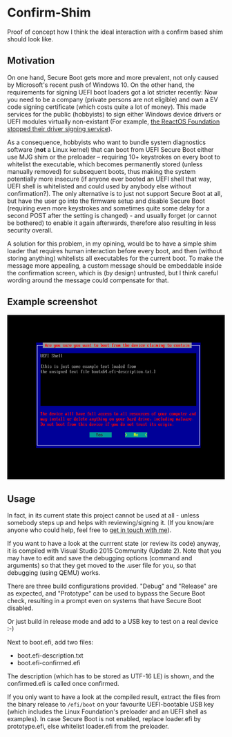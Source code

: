 Confirm-Shim
============

Proof of concept how I think the ideal interaction with a confirm based shim should look like.


Motivation
----------

On one hand, Secure Boot gets more and more prevalent, not only caused by Microsoft's recent
push of Windows 10. On the other hand, the requirements for signing UEFI boot loaders got a
lot stricter recently: Now you need to be a company (private persons are not eligible) and
own a EV code signing certificate (which costs quite a lot of money). This made services for
the public (hobbyists) to sign either Windows device drivers or UEFI modules virtually
non-existant (For example, [the ReactOS Foundation stopped their driver signing
service](https://www.reactos.org/wiki/Driver_Signing)).

As a consequence, hobbyists who want to bundle system diagnostics software (**not** a Linux
kernel) that can boot from UEFI Secure Boot either use MJG shim or the preloader – requiring
10+ keystrokes on every boot to whitelist the executable, which becomes permanently stored
(unless manually removed) for subsequent boots, thus making the system potentially more
insecure (if anyone ever booted an UEFI shell that way, UEFI shell is whitelisted and could
used by anybody else without confirmation?). The only alternative is to just not support
Secure Boot at all, but have the user go into the firmware setup and disable Secure Boot
(requiring even more keystrokes and sometimes quite some delay for a second POST after the
setting is changed) - and usually forget (or cannot be bothered) to enable it again afterwards,
therefore also resulting in less security overall.

A solution for this problem, in my opining, would be to have a simple shim loader that requires
human interaction before every boot, and then (without storing anything) whitelists all
executables for the current boot. To make the message more appealing, a custom message should
be embeddable inside the confirmation screen, which is (by design) untrusted, but I think
careful wording around the message could compensate for that.


Example screenshot
------------------

![Screenshot](/screenshot.png)


Usage
-----

In fact, in its current state this project cannot be used at all - unless somebody steps
up and helps with reviewing/signing it. (If you know/are anyone who could help, feel free to
[get in touch with me](mailto:schierlm@gmx.de)).

If you want to have a look at the currrent state (or review its code) anyway, it is compiled
with Visual Studio 2015 Community (Update 2). Note that you may have to edit
and save the debugging options (command and arguments) so that they get moved to the
.user file for you, so that debugging (using QEMU) works.

There are three build configurations provided. "Debug" and "Release" are as expected, and
"Prototype" can be used to bypass the Secure Boot check, resulting in a prompt even on systems
that have Secure Boot disabled.

Or just build in release mode and add to a USB key to test on a real device :-)

Next to boot<arch>.efi, add two files:

- boot<arch>.efi-description.txt
- boot<arch>.efi-confirmed.efi


The description (which has to be stored as UTF-16 LE) is shown, and the confirmed.efi is
called once confirmed.


If you only want to have a look at the compiled result, extract the files from the binary release to
`/efi/boot` on your favourite UEFI-bootable USB key (which includes the Linux Foundation's preloader
and an UEFI shell as examples). In case Secure Boot is not enabled, replace loader.efi by
prototype.efi, else whitelist loader.efi from the preloader.